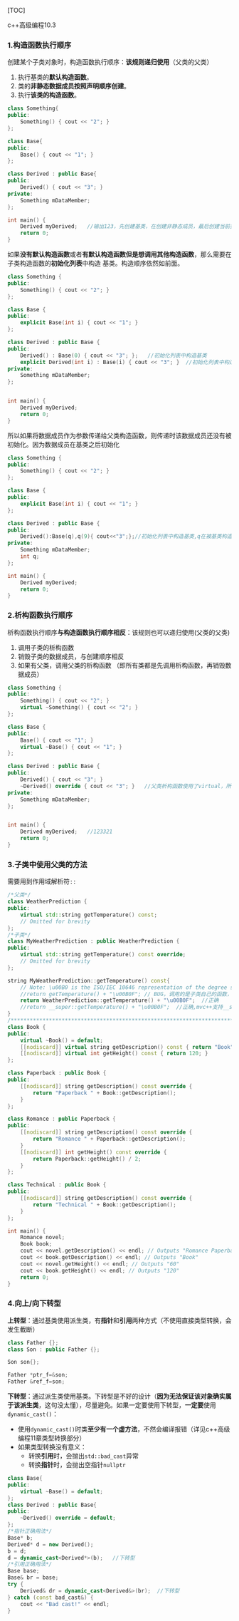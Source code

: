[TOC]

c++高级编程10.3

### 1.构造函数执行顺序

创建某个子类对象时，构造函数执行顺序：**该规则递归使用**（父类的父类）

1. 执行基类的**默认构造函数**。
2. 类的**非静态数据成员按照声明顺序创建**。
3. 执行**该类的构造函数**。

```c++
class Something{
public:
    Something() { cout << "2"; }
};

class Base{
public:
    Base() { cout << "1"; }
};

class Derived : public Base{
public:
    Derived() { cout << "3"; }
private:
    Something mDataMember;
};

int main() {
    Derived myDerived;   //输出123，先创建基类，在创建非静态成员，最后创建当前类
    return 0;
}
```

如果**没有默认构造函数**或者**有默认构造函数但是想调用其他构造函数**，那么需要在子类构造函数的**初始化列表**中构造 基类。构造顺序依然如前面。

```c++
class Something {
public:
    Something() { cout << "2"; }
};

class Base {
public:
    explicit Base(int i) { cout << "1"; }
};

class Derived : public Base {
public:
    Derived() : Base(0) { cout << "3"; };   //初始化列表中构造基类
    explicit Derived(int i) : Base(i) { cout << "3"; }  //初始化列表中构造基类
private:
    Something mDataMember;
};


int main() {
    Derived myDerived;
    return 0;
}
```

所以如果将数据成员作为参数传递给父类构造函数，则传递时该数据成员还没有被初始化。因为数据成员在基类之后初始化

```c++
class Something {
public:
    Something() { cout << "2"; }
};

class Base {
public:
    explicit Base(int i) { cout << "1"; }
};

class Derived : public Base {
public:
    Derived():Base(q),q(9){ cout<<"3";};//初始化列表中构造基类,q在被基类构造函数使用之前没有被初始化
private:
    Something mDataMember;
    int q;
};

int main() {
    Derived myDerived;
    return 0;
}
```



### 2.析构函数执行顺序

析构函数执行顺序**与构造函数执行顺序相反**：该规则也可以递归使用(父类的父类)

1. 调用子类的析构函数
2. 销毁子类的数据成员，与创建顺序相反
3. 如果有父类，调用父类的析构函数   （即所有类都是先调用析构函数，再销毁数据成员）

```c++
class Something {
public:
    Something() { cout << "2"; }
    virtual ~Something() { cout << "2"; }
};

class Base {
public:
    Base() { cout << "1"; }
    virtual ~Base() { cout << "1"; }
};

class Derived : public Base {
public:
    Derived() { cout << "3"; }
    ~Derived() override { cout << "3"; }   //父类析构函数使用了virtual，所以这里也是virtual，不需要显式修饰
private:
    Something mDataMember;
};


int main() {
    Derived myDerived;   //123321
    return 0;
}
```



### 3.子类中使用父类的方法

需要用到作用域解析符`::`

```c++
/*父类*/
class WeatherPrediction {
public:
	virtual std::string getTemperature() const;
	// Omitted for brevity
};
/*子类*/
class MyWeatherPrediction : public WeatherPrediction {
public:
	virtual std::string getTemperature() const override;
	// Omitted for brevity
};

string MyWeatherPrediction::getTemperature() const{
	// Note: \u00B0 is the ISO/IEC 10646 representation of the degree symbol.
	//return getTemperature() + "\u00B0F"; // BUG，调用的是子类自己的函数，这里会无尽递归
    return WeatherPrediction::getTemperature() + "\u00B0F";  //正确
    //return __super::getTemperature() + "\u00B0F";  //正确,mvc++支持__super关键字
}
/***********************************************************************************/
class Book {
public:
    virtual ~Book() = default;
    [[nodiscard]] virtual string getDescription() const { return "Book"; }
    [[nodiscard]] virtual int getHeight() const { return 120; }
};

class Paperback : public Book {
public:
    [[nodiscard]] string getDescription() const override {
        return "Paperback " + Book::getDescription();
    }
};

class Romance : public Paperback {
public:
    [[nodiscard]] string getDescription() const override {
        return "Romance " + Paperback::getDescription();
    }
    [[nodiscard]] int getHeight() const override {
        return Paperback::getHeight() / 2;
    }
};

class Technical : public Book {
public:
    [[nodiscard]] string getDescription() const override {
        return "Technical " + Book::getDescription();
    }
};

int main() {
    Romance novel;
    Book book;
    cout << novel.getDescription() << endl; // Outputs "Romance Paperback Book"
    cout << book.getDescription() << endl; // Outputs "Book"
    cout << novel.getHeight() << endl; // Outputs "60"
    cout << book.getHeight() << endl; // Outputs "120"
    return 0;
}
```



### 4.向上/向下转型

**上转型**：通过基类使用派生类，有**指针**和**引用**两种方式（不使用直接类型转换，会发生截断）

```c++
class Father {};
class Son : public Father {};

Son son{};

Father *ptr_f=&son;
Father &ref_f=son;
```

**下转型**：通过派生类使用基类。下转型是不好的设计（**因为无法保证该对象确实属于该派生类**，这句没太懂），尽量避免。如果一定要使用下转型，**一定要**使用`dynamic_cast()`：

- 使用`dynamic_cast()`时类**至少有一个虚方法**，不然会编译报错（详见c++高级编程11章类型转换部分）
- 如果类型转换没有意义：
  - 转换**引用**时，会抛出`std::bad_cast`异常
  - 转换**指针**时，会抛出空指针`nullptr`

```c++
class Base{
public:
    virtual ~Base() = default;
};
class Derived : public Base{
public:
    ~Derived() override = default;
};
/*指针正确用法*/
Base* b;
Derived* d = new Derived();
b = d;
d = dynamic_cast<Derived*>(b);   //下转型
/*引用正确用法*/
Base base;
Base& br = base;
try {
	Derived& dr = dynamic_cast<Derived&>(br);  //下转型
} catch (const bad_cast&) {
	cout << "Bad cast!" << endl;
}
```

